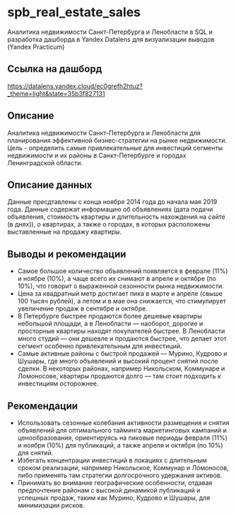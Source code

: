 # spb_real_estate_sales
Аналитика недвижимости Санкт-Петербурга и Ленобласти в SQL и разработка дашборда в Yandex Datalens для визуализации выводов (Yandex Practicum)

## Ссылка на дашборд
https://datalens.yandex.cloud/ec0grefh2htuz?_theme=light&state=35b3f827131

## Описание
Аналитика недвижимости Санкт-Петербурга и Ленобласти для планирования эффективной бизнес-стратегии на рынке недвижимости. Цель - определить самые привлекательные для инвестиций сегменты недвижимости и их районы в Санкт-Петербурге и городах Ленинградской области.

## Описание данных 
Данные пресдтавлены с конца ноября 2014 года до начала мая 2019 года. Данные содержат информацию об объявлениях (дата подачи объявления, стоимость квартиры и длительность нахождения на сайте (в днях)), о квартирах, а также о городах, в которых расположены выставленные на продажу квартиры.

## Выводы  и рекомендации
- Самое большое количество объявлений появляется в феврале (11%) и ноябре (10%), а чаще всего их снимают в апреле и октябре (по 10%), что говорит о выраженной сезонности рынка недвижимости.
- Цена за квадратный метр достигает пика в марте и апреле (свыше 100 тысяч рублей), а летом и в мае она снижается, что стимулирует увеличение продаж в сентябре и октябре.
- В Петербурге быстрее продаются более дешевые квартиры небольшой площади, а в Ленобласти — наоборот, дорогие и просторные квартиры находят покупателей быстрее. В Ленобласти много студий — они дешевле и продаются быстрее, что делает этот сегмент особенно привлекательным для инвестиций.
- Самые активные районы с быстрой продажей — Мурино, Кудрово и Шушары, где много объявлений и высокий процент снятий после сделки. В некоторых районах, например Никольском, Коммунаре и Ломоносове, квартиры продаются долго — там стоит подходить к инвестициям осторожнее.

## Рекомендации 
- Использовать сезонные колебания активности размещения и снятия объявлений для оптимального тайминга маркетинговых кампаний и ценообразования, ориентируясь на пиковые периоды февраля (11%) и ноября (10%) для публикаций, а также апреля и октября (по 10%) для снятий.
- Избегать концентрации инвестиций в локациях с длительным сроком реализации, например Никольское, Коммунар и Ломоносов, либо применять там стратегии долгосрочного удержания активов.
- Принимать во внимание географические особенности, отдавая предпочтение районам с высокой динамикой публикаций и успешных продаж, таким как Мурино, Кудрово и Шушары, для минимизации рисков.
